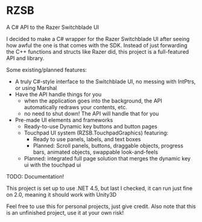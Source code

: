 # RZSB
A C# API to the Razer Switchblade UI

I decided to make a C# wrapper for the Razer Switchblade UI after seeing how awful the one is that comes with the SDK.
Instead of just forwarding the C++ functions and structs like Razer did, this project is a full-featured API and library.

Some existing/planned features:
 - A truly C#-style interface to the Switchblade UI, no messing with IntPtrs, or using Marshal
 - Have the API handle things for you
    - when the application goes into the background, the API automatically redraws your contents, etc.
    - no need to shut down! The API will handle that for you
 - Pre-made UI elements and frameworks
    - Ready-to-use Dynamic key buttons and button pages
    - Touchpad UI system (RZSB.TouchpadGraphics) featuring:
       - Ready to use panels, labels, and text boxes
       - Planned: Scroll panels, buttons, draggable objects, progress bars, animated objects, swappable look-and-feels
    - Planned: integrated full page solution that merges the dynamic key ui with the touchpad ui
    
    
    
TODO:
  Documentation!

This project is set up to use .NET 4.5, but last I checked, it can run just fine on 2.0, meaning it should work with Unity3D
  
Feel free to use this for personal projects, just give credit.  Also note that this is an unfinished project, use it at your own risk!
